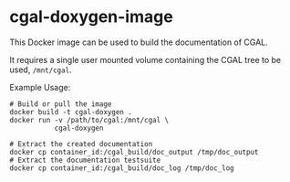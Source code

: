 cgal-doxygen-image
==================

This Docker image can be used to build the documentation of CGAL.

It requires a single user mounted volume containing the CGAL tree to be used, `/mnt/cgal`.

Example Usage:

    # Build or pull the image
    docker build -t cgal-doxygen .
    docker run -v /path/to/cgal:/mnt/cgal \
               cgal-doxygen

    # Extract the created documentation
    docker cp container_id:/cgal_build/doc_output /tmp/doc_output
    # Extract the documentation testsuite
    docker cp container_id:/cgal_build/doc_log /tmp/doc_log

